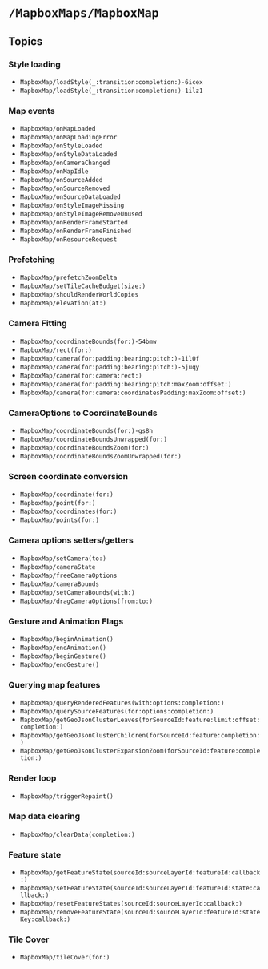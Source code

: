 # ``/MapboxMaps/MapboxMap``

## Topics

### Style loading

- ``MapboxMap/loadStyle(_:transition:completion:)-6icex``
- ``MapboxMap/loadStyle(_:transition:completion:)-1ilz1``

### Map events

- ``MapboxMap/onMapLoaded``
- ``MapboxMap/onMapLoadingError``
- ``MapboxMap/onStyleLoaded``
- ``MapboxMap/onStyleDataLoaded``
- ``MapboxMap/onCameraChanged``
- ``MapboxMap/onMapIdle``
- ``MapboxMap/onSourceAdded``
- ``MapboxMap/onSourceRemoved``
- ``MapboxMap/onSourceDataLoaded``
- ``MapboxMap/onStyleImageMissing``
- ``MapboxMap/onStyleImageRemoveUnused``
- ``MapboxMap/onRenderFrameStarted``
- ``MapboxMap/onRenderFrameFinished``
- ``MapboxMap/onResourceRequest``

### Prefetching

- ``MapboxMap/prefetchZoomDelta``
- ``MapboxMap/setTileCacheBudget(size:)``
- ``MapboxMap/shouldRenderWorldCopies``
- ``MapboxMap/elevation(at:)``

### Camera Fitting

- ``MapboxMap/coordinateBounds(for:)-54bmw``
- ``MapboxMap/rect(for:)``
- ``MapboxMap/camera(for:padding:bearing:pitch:)-1il0f``
- ``MapboxMap/camera(for:padding:bearing:pitch:)-5juqy``
- ``MapboxMap/camera(for:camera:rect:)``
- ``MapboxMap/camera(for:padding:bearing:pitch:maxZoom:offset:)``
- ``MapboxMap/camera(for:camera:coordinatesPadding:maxZoom:offset:)``

### CameraOptions to CoordinateBounds

- ``MapboxMap/coordinateBounds(for:)-gs8h``
- ``MapboxMap/coordinateBoundsUnwrapped(for:)``
- ``MapboxMap/coordinateBoundsZoom(for:)``
- ``MapboxMap/coordinateBoundsZoomUnwrapped(for:)``

### Screen coordinate conversion

- ``MapboxMap/coordinate(for:)``
- ``MapboxMap/point(for:)``
- ``MapboxMap/coordinates(for:)``
- ``MapboxMap/points(for:)``

### Camera options setters/getters

- ``MapboxMap/setCamera(to:)``
- ``MapboxMap/cameraState``
- ``MapboxMap/freeCameraOptions``
- ``MapboxMap/cameraBounds``
- ``MapboxMap/setCameraBounds(with:)``
- ``MapboxMap/dragCameraOptions(from:to:)``

### Gesture and Animation Flags

- ``MapboxMap/beginAnimation()``
- ``MapboxMap/endAnimation()``
- ``MapboxMap/beginGesture()``
- ``MapboxMap/endGesture()``

### Querying map features

- ``MapboxMap/queryRenderedFeatures(with:options:completion:)``
- ``MapboxMap/querySourceFeatures(for:options:completion:)``
- ``MapboxMap/getGeoJsonClusterLeaves(forSourceId:feature:limit:offset:completion:)``
- ``MapboxMap/getGeoJsonClusterChildren(forSourceId:feature:completion:)``
- ``MapboxMap/getGeoJsonClusterExpansionZoom(forSourceId:feature:completion:)``

### Render loop

- ``MapboxMap/triggerRepaint()``

### Map data clearing

- ``MapboxMap/clearData(completion:)``

### Feature state

- ``MapboxMap/getFeatureState(sourceId:sourceLayerId:featureId:callback:)``
- ``MapboxMap/setFeatureState(sourceId:sourceLayerId:featureId:state:callback:)``
- ``MapboxMap/resetFeatureStates(sourceId:sourceLayerId:callback:)``
- ``MapboxMap/removeFeatureState(sourceId:sourceLayerId:featureId:stateKey:callback:)``

### Tile Cover

- ``MapboxMap/tileCover(for:)``
